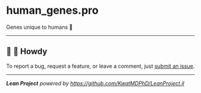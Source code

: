 # human_genes.pro

Genes unique to humans :baby:

---

## :wave: :cowboy_hat_face: Howdy

To report a bug, request a feature, or leave a comment, just [submit an issue](https://github.com/KwatMDPhD/human_genes.pro/issues/new/choose).

---

_**Lean Project** powered by https://github.com/KwatMDPhD/LeanProject.jl_
